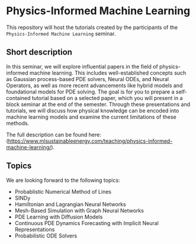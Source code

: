 # Physics-Informed Machine Learning
This repository will host the tutorials created by the participants of the `Physics-Informed Machine Learning` seminar. 

## Short description
In this seminar, we will explore influential papers in the field of physics-informed machine learning. This includes well-established concepts such as Gaussian process-based PDE solvers, Neural ODEs, and Neural Operators, as well as more recent advancements like hybrid models and foundational models for PDE solving. The goal is for you to prepare a self-contained tutorial based on a selected paper, which you will present in a block seminar at the end of the semester. Through these presentations and tutorials, we will discuss how physical knowledge can be encoded into machine learning models and examine the current limitations of these methods.

The full description can be found here: (https://www.mlsustainableenergy.com/teaching/physics-informed-machine-learning/).

## Topics
We are looking forward to the following topics:
- Probablistic Numerical Method of Lines
- SINDy
- Hamiltonian and Lagrangian Neural Networks
- Mesh-Based Simulation with Graph Neural Networks
- PDE Learning with Diffusion Models
- Continuous PDE Dynamics Forecasting with Implicit Neural Representations
- Probabilistic ODE Solvers
